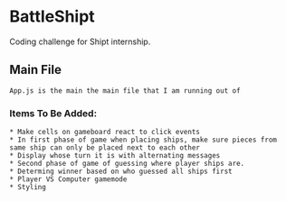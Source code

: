 # BattleShipt
Coding challenge for Shipt internship.
## Main File
```
App.js is the main the main file that I am running out of
```
### Items To Be Added:
```
* Make cells on gameboard react to click events
* In first phase of game when placing ships, make sure pieces from same ship can only be placed next to each other
* Display whose turn it is with alternating messages
* Second phase of game of guessing where player ships are.
* Determing winner based on who guessed all ships first
* Player VS Computer gamemode
* Styling
